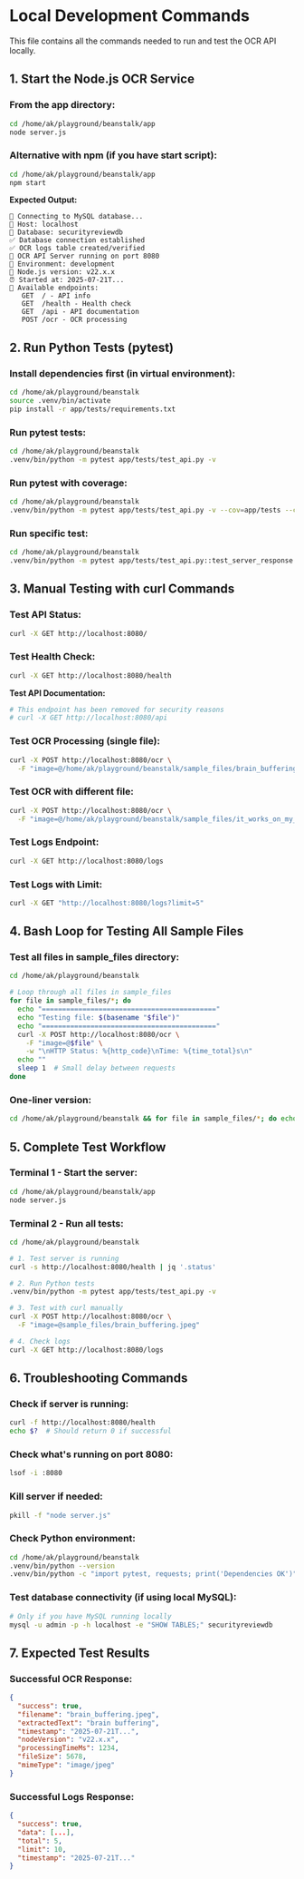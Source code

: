 # Local Development Commands

This file contains all the commands needed to run and test the OCR API locally.

## 1. Start the Node.js OCR Service

### From the app directory:
```bash
cd /home/ak/playground/beanstalk/app
node server.js
```

### Alternative with npm (if you have start script):
```bash
cd /home/ak/playground/beanstalk/app
npm start
```

**Expected Output:**
```
🔗 Connecting to MySQL database...
📍 Host: localhost
📍 Database: securityreviewdb
✅ Database connection established
✅ OCR logs table created/verified
🚀 OCR API Server running on port 8080
📍 Environment: development
🔧 Node.js version: v22.x.x
⏰ Started at: 2025-07-21T...
🔗 Available endpoints:
   GET  / - API info
   GET  /health - Health check
   GET  /api - API documentation
   POST /ocr - OCR processing
```

## 2. Run Python Tests (pytest)

### Install dependencies first (in virtual environment):
```bash
cd /home/ak/playground/beanstalk
source .venv/bin/activate
pip install -r app/tests/requirements.txt
```

### Run pytest tests:
```bash
cd /home/ak/playground/beanstalk
.venv/bin/python -m pytest app/tests/test_api.py -v
```

### Run pytest with coverage:
```bash
cd /home/ak/playground/beanstalk
.venv/bin/python -m pytest app/tests/test_api.py -v --cov=app/tests --cov-report=term-missing
```

### Run specific test:
```bash
cd /home/ak/playground/beanstalk
.venv/bin/python -m pytest app/tests/test_api.py::test_server_response -v
```

## 3. Manual Testing with curl Commands

### Test API Status:
```bash
curl -X GET http://localhost:8080/
```

### Test Health Check:
```bash
curl -X GET http://localhost:8080/health
```

**Test API Documentation:**
```bash
# This endpoint has been removed for security reasons
# curl -X GET http://localhost:8080/api
```

### Test OCR Processing (single file):
```bash
curl -X POST http://localhost:8080/ocr \
  -F "image=@/home/ak/playground/beanstalk/sample_files/brain_buffering.jpeg"
```

### Test OCR with different file:
```bash
curl -X POST http://localhost:8080/ocr \
  -F "image=@/home/ak/playground/beanstalk/sample_files/it_works_on_my_machine.jpg"
```

### Test Logs Endpoint:
```bash
curl -X GET http://localhost:8080/logs
```

### Test Logs with Limit:
```bash
curl -X GET "http://localhost:8080/logs?limit=5"
```

## 4. Bash Loop for Testing All Sample Files

### Test all files in sample_files directory:
```bash
cd /home/ak/playground/beanstalk

# Loop through all files in sample_files
for file in sample_files/*; do
  echo "===========================================" 
  echo "Testing file: $(basename "$file")"
  echo "==========================================="
  curl -X POST http://localhost:8080/ocr \
    -F "image=@$file" \
    -w "\nHTTP Status: %{http_code}\nTime: %{time_total}s\n"
  echo ""
  sleep 1  # Small delay between requests
done
```

### One-liner version:
```bash
cd /home/ak/playground/beanstalk && for file in sample_files/*; do echo "=== Testing: $(basename "$file") ==="; curl -X POST http://localhost:8080/ocr -F "image=@$file" -s | jq '.filename, .extractedText' 2>/dev/null || curl -X POST http://localhost:8080/ocr -F "image=@$file"; echo ""; done
```

## 5. Complete Test Workflow

### Terminal 1 - Start the server:
```bash
cd /home/ak/playground/beanstalk/app
node server.js
```

### Terminal 2 - Run all tests:
```bash
cd /home/ak/playground/beanstalk

# 1. Test server is running
curl -s http://localhost:8080/health | jq '.status'

# 2. Run Python tests  
.venv/bin/python -m pytest app/tests/test_api.py -v

# 3. Test with curl manually
curl -X POST http://localhost:8080/ocr \
  -F "image=@sample_files/brain_buffering.jpeg"

# 4. Check logs
curl -X GET http://localhost:8080/logs
```

## 6. Troubleshooting Commands

### Check if server is running:
```bash
curl -f http://localhost:8080/health
echo $?  # Should return 0 if successful
```

### Check what's running on port 8080:
```bash
lsof -i :8080
```

### Kill server if needed:
```bash
pkill -f "node server.js"
```

### Check Python environment:
```bash
cd /home/ak/playground/beanstalk
.venv/bin/python --version
.venv/bin/python -c "import pytest, requests; print('Dependencies OK')"
```

### Test database connectivity (if using local MySQL):
```bash
# Only if you have MySQL running locally
mysql -u admin -p -h localhost -e "SHOW TABLES;" securityreviewdb
```

## 7. Expected Test Results

### Successful OCR Response:
```json
{
  "success": true,
  "filename": "brain_buffering.jpeg",
  "extractedText": "brain buffering",
  "timestamp": "2025-07-21T...",
  "nodeVersion": "v22.x.x",
  "processingTimeMs": 1234,
  "fileSize": 5678,
  "mimeType": "image/jpeg"
}
```

### Successful Logs Response:
```json
{
  "success": true,
  "data": [...],
  "total": 5,
  "limit": 10,
  "timestamp": "2025-07-21T..."
}
```
